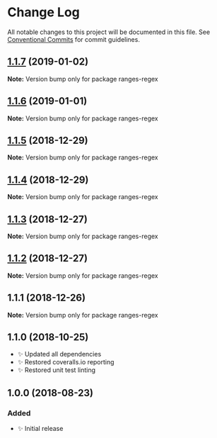 # Change Log

All notable changes to this project will be documented in this file.
See [Conventional Commits](https://conventionalcommits.org) for commit guidelines.

## [1.1.7](https://bitbucket.org/codsen/codsen/src/master/packages/ranges-regex/compare/ranges-regex@1.1.6...ranges-regex@1.1.7) (2019-01-02)

**Note:** Version bump only for package ranges-regex





## [1.1.6](https://bitbucket.org/codsen/codsen/src/master/packages/ranges-regex/compare/ranges-regex@1.1.5...ranges-regex@1.1.6) (2019-01-01)

**Note:** Version bump only for package ranges-regex





## [1.1.5](https://bitbucket.org/codsen/codsen/src/master/packages/ranges-regex/compare/ranges-regex@1.1.4...ranges-regex@1.1.5) (2018-12-29)

**Note:** Version bump only for package ranges-regex





## [1.1.4](https://bitbucket.org/codsen/codsen/src/master/packages/ranges-regex/compare/ranges-regex@1.1.3...ranges-regex@1.1.4) (2018-12-29)

**Note:** Version bump only for package ranges-regex





## [1.1.3](https://bitbucket.org/codsen/codsen/src/master/packages/ranges-regex/compare/ranges-regex@1.1.2...ranges-regex@1.1.3) (2018-12-27)

**Note:** Version bump only for package ranges-regex





## [1.1.2](https://bitbucket.org/codsen/codsen/src/master/packages/ranges-regex/compare/ranges-regex@1.1.1...ranges-regex@1.1.2) (2018-12-27)

**Note:** Version bump only for package ranges-regex





## 1.1.1 (2018-12-26)

**Note:** Version bump only for package ranges-regex





## 1.1.0 (2018-10-25)

- ✨ Updated all dependencies
- ✨ Restored coveralls.io reporting
- ✨ Restored unit test linting

## 1.0.0 (2018-08-23)

### Added

- ✨ Initial release
